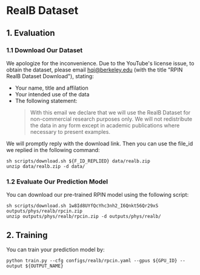 # RealB Dataset

## 1. Evaluation

### 1.1 Download Our Dataset

We apologize for the inconvenience. Due to the YouTube's license issue, to obtain the dataset, please email hqi@berkeley.edu (with the title "RPIN RealB Dataset Download"), stating:

- Your name, title and affilation
- Your intended use of the data
- The following statement:
    > With this email we declare that we will use the RealB Dataset for non-commercial research purposes only. We will not redistribute the data in any form except in academic publications where necessary to present examples.

We will promptly reply with the download link. Then you can use the file_id we replied in the following command:
```
sh scripts/download.sh ${F_ID_REPLIED} data/realb.zip
unzip data/realb.zip -d data/
```

### 1.2 Evaluate Our Prediction Model

You can download our pre-trained RPIN model using the following script:
```
sh scripts/download.sh 1w8Id8UYfQcYhc3nh2_I6Qnkt56Qr29xS outputs/phys/realb/rpcin.zip
unzip outputs/phys/realb/rpcin.zip -d outputs/phys/realb/
```

## 2. Training

You can train your prediction model by:

```
python train.py --cfg configs/realb/rpcin.yaml --gpus ${GPU_ID} --output ${OUTPUT_NAME}
```

